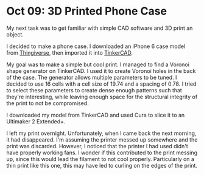 # Oct 09: 3D Printed Phone Case

My next task was to get familiar with simple CAD software and 3D print an object.

I decided to make a phone case. I downloaded an iPhone 6 case model from [Thingiverse](https://www.thingiverse.com/thing:607772), then imported it into [TinkerCAD](https://www.tinkercad.com/).

My goal was to make a simple but cool print. I managed to find a Voronoi shape generator on TinkerCAD. I used it to create Voronoi holes in the back of the case. The generator allows multiple parameters to be tuned. I decided to use 16 cells with a cell size of 19.74 and a spacing of 0.78. I tried to select these parameters to create dense enough patterns such that they're interesting, while leaving enough space for the structural integrity of the print to not be compromised.

I downloaded my model from TinkerCAD and used Cura to slice it to an Ultimaker 2 Extended+.

I left my print overnight. Unfortunately, when I came back the next morning, it had disappeared. I'm assuming the printer messed up somewhere and the print was discarded. However, I noticed that the printer I had used didn't have properly working fans. I wonder if this contributed to the print messing up, since this would lead the filament to not cool properly. Particularly on a thin print like this one, this may have led to curling on the edges of the print.